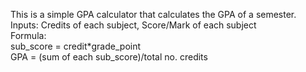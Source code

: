 This is a simple GPA calculator that calculates the GPA of a semester. <br>
Inputs: Credits of each  subject, Score/Mark of each subject <br>
Formula:  <br>
sub_score = credit*grade_point <br>
GPA = (sum of each sub_score)/total  no. credits  <br>
